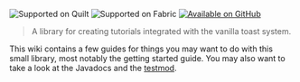 ![Supported on Quilt](https://cdn.jsdelivr.net/npm/@intergrav/devins-badges@2/assets/cozy/supported/quilt_vector.svg)
![Supported on Fabric](https://cdn.jsdelivr.net/npm/@intergrav/devins-badges@2/assets/cozy/supported/fabric_vector.svg)
[![Available on GitHub](https://cdn.jsdelivr.net/npm/@intergrav/devins-badges@2/assets/cozy/available/github_vector.svg)](https://github.com/JamCoreModding/tutorial-lib)

> A library for creating tutorials integrated with the vanilla toast system.

This wiki contains a few guides for things you may want to do with this small
library, most notably the getting started guide. You may also want to take a
look at the Javadocs and the
[testmod](https://github.com/JamCoreModding/tutorial-lib/tree/main/src/testmod).
